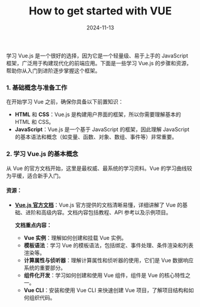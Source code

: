﻿---
layout: post
title: "How to get started with VUE"
date: 2024-11-13
---
学习 Vue.js 是一个很好的选择，因为它是一个轻量级、易于上手的 JavaScript 框架，广泛用于构建现代化的前端应用。下面是一些学习 Vue.js 的步骤和资源，帮助你从入门到进阶逐步掌握这个框架。

### 1. **基础概念与准备工作**
在开始学习 Vue 之前，确保你具备以下前置知识：
- **HTML** 和 **CSS**：Vue.js 是构建用户界面的框架，所以你需要理解基本的 HTML 和 CSS。
- **JavaScript**：Vue.js 是一个基于 JavaScript 的框架，因此理解 JavaScript 的基本语法和概念（如变量、函数、对象、数组、事件等）非常重要。

### 2. **学习 Vue.js 的基本概念**
从 Vue 的官方文档开始，这里是最权威、最系统的学习资料。Vue 的学习曲线较为平缓，适合新手入门。

#### 资源：
- **[Vue.js 官方文档](https://vuejs.org/)**：Vue.js 官方提供的文档清晰易懂，详细讲解了 Vue 的基础、进阶和高级内容。文档内容包括教程、API 参考以及示例项目。
  
    **文档重点内容：**
    - **Vue 实例**：理解如何创建和挂载 Vue 实例。
    - **模板语法**：学习 Vue 的模板语法，包括绑定、事件处理、条件渲染和列表渲染等。
    - **计算属性与侦听器**：理解计算属性和侦听器的使用，它们是 Vue 数据响应系统的重要部分。
    - **组件化开发**：学习如何创建和使用 Vue 组件，组件是 Vue 的核心特性之一。
    - **Vue CLI**：安装和使用 Vue CLI 来快速创建 Vue 项目，了解项目结构和如何组织代码。
